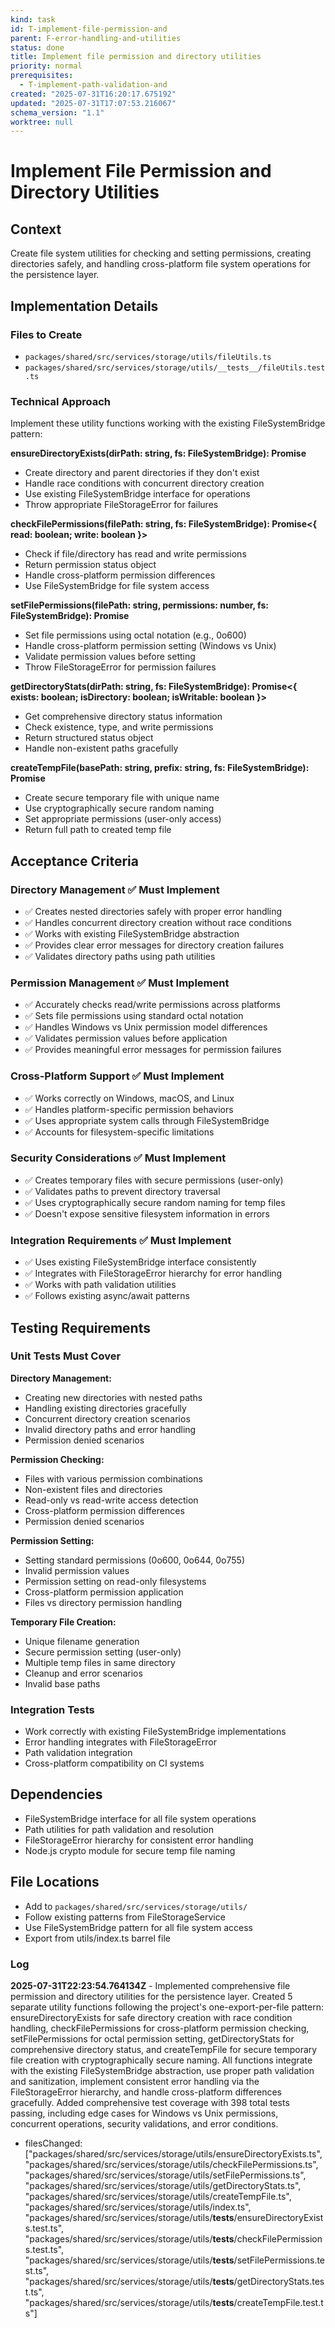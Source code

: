 ```yaml
---
kind: task
id: T-implement-file-permission-and
parent: F-error-handling-and-utilities
status: done
title: Implement file permission and directory utilities
priority: normal
prerequisites:
  - T-implement-path-validation-and
created: "2025-07-31T16:20:17.675192"
updated: "2025-07-31T17:07:53.216067"
schema_version: "1.1"
worktree: null
---
```


# Implement File Permission and Directory Utilities

## Context

Create file system utilities for checking and setting permissions, creating directories safely, and handling cross-platform file system operations for the persistence layer.

## Implementation Details

### Files to Create

- `packages/shared/src/services/storage/utils/fileUtils.ts`
- `packages/shared/src/services/storage/utils/__tests__/fileUtils.test.ts`

### Technical Approach

Implement these utility functions working with the existing FileSystemBridge pattern:

**ensureDirectoryExists(dirPath: string, fs: FileSystemBridge): Promise<void>**

- Create directory and parent directories if they don't exist
- Handle race conditions with concurrent directory creation
- Use existing FileSystemBridge interface for operations
- Throw appropriate FileStorageError for failures

**checkFilePermissions(filePath: string, fs: FileSystemBridge): Promise<{ read: boolean; write: boolean }>**

- Check if file/directory has read and write permissions
- Return permission status object
- Handle cross-platform permission differences
- Use FileSystemBridge for file system access

**setFilePermissions(filePath: string, permissions: number, fs: FileSystemBridge): Promise<void>**

- Set file permissions using octal notation (e.g., 0o600)
- Handle cross-platform permission setting (Windows vs Unix)
- Validate permission values before setting
- Throw FileStorageError for permission failures

**getDirectoryStats(dirPath: string, fs: FileSystemBridge): Promise<{ exists: boolean; isDirectory: boolean; isWritable: boolean }>**

- Get comprehensive directory status information
- Check existence, type, and write permissions
- Return structured status object
- Handle non-existent paths gracefully

**createTempFile(basePath: string, prefix: string, fs: FileSystemBridge): Promise<string>**

- Create secure temporary file with unique name
- Use cryptographically secure random naming
- Set appropriate permissions (user-only access)
- Return full path to created temp file

## Acceptance Criteria

### Directory Management ✅ Must Implement

- ✅ Creates nested directories safely with proper error handling
- ✅ Handles concurrent directory creation without race conditions
- ✅ Works with existing FileSystemBridge abstraction
- ✅ Provides clear error messages for directory creation failures
- ✅ Validates directory paths using path utilities

### Permission Management ✅ Must Implement

- ✅ Accurately checks read/write permissions across platforms
- ✅ Sets file permissions using standard octal notation
- ✅ Handles Windows vs Unix permission model differences
- ✅ Validates permission values before application
- ✅ Provides meaningful error messages for permission failures

### Cross-Platform Support ✅ Must Implement

- ✅ Works correctly on Windows, macOS, and Linux
- ✅ Handles platform-specific permission behaviors
- ✅ Uses appropriate system calls through FileSystemBridge
- ✅ Accounts for filesystem-specific limitations

### Security Considerations ✅ Must Implement

- ✅ Creates temporary files with secure permissions (user-only)
- ✅ Validates paths to prevent directory traversal
- ✅ Uses cryptographically secure random naming for temp files
- ✅ Doesn't expose sensitive filesystem information in errors

### Integration Requirements ✅ Must Implement

- ✅ Uses existing FileSystemBridge interface consistently
- ✅ Integrates with FileStorageError hierarchy for error handling
- ✅ Works with path validation utilities
- ✅ Follows existing async/await patterns

## Testing Requirements

### Unit Tests Must Cover

**Directory Management:**

- Creating new directories with nested paths
- Handling existing directories gracefully
- Concurrent directory creation scenarios
- Invalid directory paths and error handling
- Permission denied scenarios

**Permission Checking:**

- Files with various permission combinations
- Non-existent files and directories
- Read-only vs read-write access detection
- Cross-platform permission differences
- Permission denied scenarios

**Permission Setting:**

- Setting standard permissions (0o600, 0o644, 0o755)
- Invalid permission values
- Permission setting on read-only filesystems
- Cross-platform permission application
- Files vs directory permission handling

**Temporary File Creation:**

- Unique filename generation
- Secure permission setting (user-only)
- Multiple temp files in same directory
- Cleanup and error scenarios
- Invalid base paths

### Integration Tests

- Work correctly with existing FileSystemBridge implementations
- Error handling integrates with FileStorageError
- Path validation integration
- Cross-platform compatibility on CI systems

## Dependencies

- FileSystemBridge interface for all file system operations
- Path utilities for path validation and resolution
- FileStorageError hierarchy for consistent error handling
- Node.js crypto module for secure temp file naming

## File Locations

- Add to `packages/shared/src/services/storage/utils/`
- Follow existing patterns from FileStorageService
- Use FileSystemBridge pattern for all file system access
- Export from utils/index.ts barrel file

### Log

**2025-07-31T22:23:54.764134Z** - Implemented comprehensive file permission and directory utilities for the persistence layer. Created 5 separate utility functions following the project's one-export-per-file pattern: ensureDirectoryExists for safe directory creation with race condition handling, checkFilePermissions for cross-platform permission checking, setFilePermissions for octal permission setting, getDirectoryStats for comprehensive directory status, and createTempFile for secure temporary file creation with cryptographically secure naming. All functions integrate with the existing FileSystemBridge abstraction, use proper path validation and sanitization, implement consistent error handling via the FileStorageError hierarchy, and handle cross-platform differences gracefully. Added comprehensive test coverage with 398 total tests passing, including edge cases for Windows vs Unix permissions, concurrent operations, security validations, and error conditions.

- filesChanged: ["packages/shared/src/services/storage/utils/ensureDirectoryExists.ts", "packages/shared/src/services/storage/utils/checkFilePermissions.ts", "packages/shared/src/services/storage/utils/setFilePermissions.ts", "packages/shared/src/services/storage/utils/getDirectoryStats.ts", "packages/shared/src/services/storage/utils/createTempFile.ts", "packages/shared/src/services/storage/utils/index.ts", "packages/shared/src/services/storage/utils/__tests__/ensureDirectoryExists.test.ts", "packages/shared/src/services/storage/utils/__tests__/checkFilePermissions.test.ts", "packages/shared/src/services/storage/utils/__tests__/setFilePermissions.test.ts", "packages/shared/src/services/storage/utils/__tests__/getDirectoryStats.test.ts", "packages/shared/src/services/storage/utils/__tests__/createTempFile.test.ts"]
